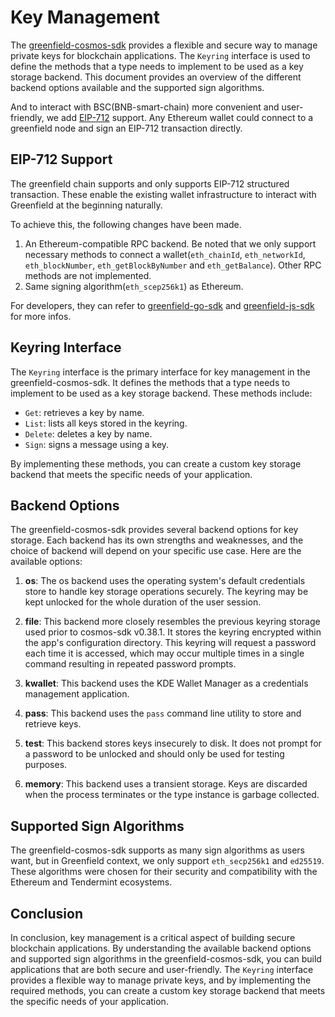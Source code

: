 # Key Management

The [greenfield-cosmos-sdk](https://github.com/bnb-chain/greenfield-cosmos-sdk) provides a flexible and secure way to 
manage private keys for blockchain applications. The `Keyring` interface is used to define the methods that a type needs 
to implement to be used as a key storage backend. This document provides an overview of the different backend 
options available and the supported sign algorithms.

And to interact with BSC(BNB-smart-chain) more convenient and user-friendly, we add 
[EIP-712](https://eips.ethereum.org/EIPS/eip-712) support. Any Ethereum wallet could connect to 
a greenfield node and sign an EIP-712 transaction directly.

## EIP-712 Support

The greenfield chain supports and only supports EIP-712 structured transaction.  These enable the existing wallet 
infrastructure to interact with Greenfield at the beginning naturally.

To achieve this, the following changes have been made.

1. An Ethereum-compatible RPC backend. Be noted that we only support necessary methods to connect a 
  wallet(`eth_chainId`, `eth_networkId`, `eth_blockNumber`, `eth_getBlockByNumber` and `eth_getBalance`). Other RPC methods are not implemented.
2. Same signing algorithm(`eth_scep256k1`) as Ethereum.

For developers, they can refer to [greenfield-go-sdk](https://github.com/bnb-chain/greenfield-go-sdk) and 
[greenfield-js-sdk](https://github.com/bnb-chain/greenfield-js-sdk) for more infos.

## Keyring Interface

The `Keyring` interface is the primary interface for key management in the greenfield-cosmos-sdk. It defines the methods 
that a type needs to implement to be used as a key storage backend. These methods include:

-   `Get`: retrieves a key by name.
-   `List`: lists all keys stored in the keyring.
-   `Delete`: deletes a key by name.
-   `Sign`: signs a message using a key.

By implementing these methods, you can create a custom key storage backend that meets the specific needs of your application.

## Backend Options

The greenfield-cosmos-sdk provides several backend options for key storage. Each backend has its own strengths and 
weaknesses, and the choice of backend will depend on your specific use case. Here are the available options:

1. **os**: The os backend uses the operating system's default credentials store to handle key storage operations securely. 
The keyring may be kept unlocked for the whole duration of the user session.

2. **file**: This backend more closely resembles the previous keyring storage used prior to cosmos-sdk v0.38.1. It 
stores the keyring encrypted within the app's configuration directory. This keyring will request a password each time 
it is accessed, which may occur multiple times in a single command resulting in repeated password prompts.

3. **kwallet**: This backend uses the KDE Wallet Manager as a credentials management application.

4. **pass**: This backend uses the `pass` command line utility to store and retrieve keys.

5. **test**: This backend stores keys insecurely to disk. It does not prompt for a password to be unlocked and should 
only be used for testing purposes.

6. **memory**: This backend uses a transient storage. Keys are discarded when the process terminates or the type 
instance is garbage collected.

## Supported Sign Algorithms

The greenfield-cosmos-sdk supports as many sign algorithms as users want, but in Greenfield context, we only 
support `eth_secp256k1` and `ed25519`. These algorithms were chosen for their security and compatibility with the 
Ethereum and Tendermint ecosystems.

## Conclusion

In conclusion, key management is a critical aspect of building secure blockchain applications. By understanding 
the available backend options and supported sign algorithms in the greenfield-cosmos-sdk, you can build applications 
that are both secure and user-friendly. The `Keyring` interface provides a flexible way to manage private keys, 
and by implementing the required methods, you can create a custom key storage backend that meets the specific 
needs of your application.
